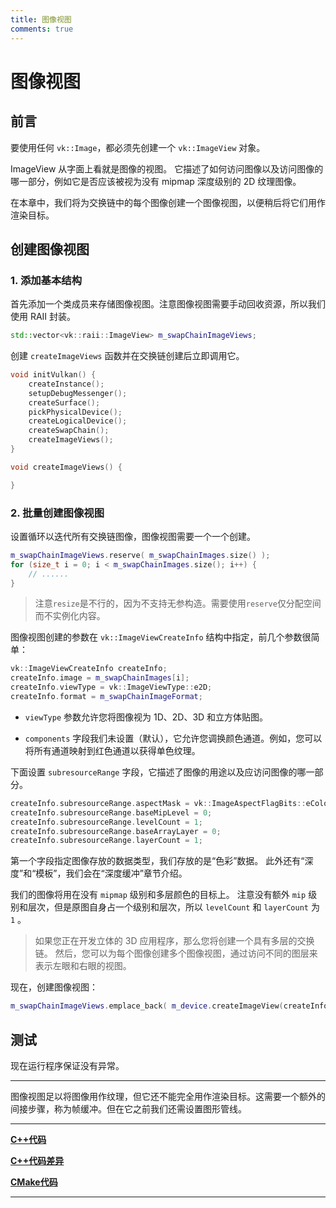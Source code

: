```yaml
---
title: 图像视图
comments: true
---
```

# **图像视图**

## **前言**

要使用任何 `vk::Image`，都必须先创建一个 `vk::ImageView` 对象。

ImageView 从字面上看就是图像的视图。
它描述了如何访问图像以及访问图像的哪一部分，例如它是否应该被视为没有 mipmap 深度级别的 2D 纹理图像。

在本章中，我们将为交换链中的每个图像创建一个图像视图，以便稍后将它们用作渲染目标。

## **创建图像视图**

### 1. 添加基本结构

首先添加一个类成员来存储图像视图。注意图像视图需要手动回收资源，所以我们使用 RAII 封装。

```cpp
std::vector<vk::raii::ImageView> m_swapChainImageViews;
```

创建 `createImageViews` 函数并在交换链创建后立即调用它。

```cpp
void initVulkan() {
    createInstance();
    setupDebugMessenger();
    createSurface();
    pickPhysicalDevice();
    createLogicalDevice();
    createSwapChain();
    createImageViews();
}

void createImageViews() {

}
```

### 2. 批量创建图像视图

设置循环以迭代所有交换链图像，图像视图需要一个一个创建。

```cpp
m_swapChainImageViews.reserve( m_swapChainImages.size() );
for (size_t i = 0; i < m_swapChainImages.size(); i++) {
    // ......
}
```

> 注意`resize`是不行的，因为不支持无参构造。需要使用`reserve`仅分配空间而不实例化内容。

图像视图创建的参数在 `vk::ImageViewCreateInfo` 结构中指定，前几个参数很简单：

```cpp
vk::ImageViewCreateInfo createInfo;
createInfo.image = m_swapChainImages[i];
createInfo.viewType = vk::ImageViewType::e2D;
createInfo.format = m_swapChainImageFormat;
```

- `viewType` 参数允许您将图像视为 1D、2D、3D 和立方体贴图。

- `components` 字段我们未设置（默认），它允许您调换颜色通道。例如，您可以将所有通道映射到红色通道以获得单色纹理。

下面设置 `subresourceRange` 字段，它描述了图像的用途以及应访问图像的哪一部分。

```cpp
createInfo.subresourceRange.aspectMask = vk::ImageAspectFlagBits::eColor;
createInfo.subresourceRange.baseMipLevel = 0;
createInfo.subresourceRange.levelCount = 1;
createInfo.subresourceRange.baseArrayLayer = 0;
createInfo.subresourceRange.layerCount = 1;
```

第一个字段指定图像存放的数据类型，我们存放的是“色彩”数据。
此外还有“深度”和“模板”，我们会在“深度缓冲”章节介绍。

我们的图像将用在没有 `mipmap` 级别和多层颜色的目标上。
注意没有额外 `mip` 级别和层次，但是原图自身占一个级别和层次，所以 `levelCount` 和 `layerCount` 为 `1` 。

> 如果您正在开发立体的 3D 应用程序，那么您将创建一个具有多层的交换链。
> 然后，您可以为每个图像创建多个图像视图，通过访问不同的图层来表示左眼和右眼的视图。

现在，创建图像视图：

```cpp
m_swapChainImageViews.emplace_back( m_device.createImageView(createInfo) );
```
## **测试**

现在运行程序保证没有异常。

---

图像视图足以将图像用作纹理，但它还不能完全用作渲染目标。这需要一个额外的间接步骤，称为帧缓冲。但在它之前我们还需设置图形管线。

---

**[C++代码](../../codes/01/12_imageview/main.cpp)**

**[C++代码差异](../../codes/01/12_imageview/main.diff)**

**[CMake代码](../../codes/01/00_base/CMakeLists.txt)**

---
